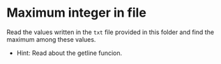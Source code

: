 # Maximum integer in file
Read the values written in the `txt` file provided in this folder and find the maximum among these values.

- Hint: Read about the getline funcion.
